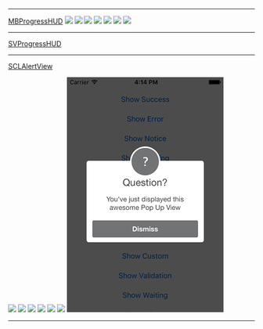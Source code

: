 


------

 [MBProgressHUD](https://github.com/jdg/MBProgressHUD/tree/master)
 [![](https://raw.githubusercontent.com/wiki/matej/MBProgressHUD/Screenshots/1-small.png)](https://raw.githubusercontent.com/wiki/matej/MBProgressHUD/Screenshots/1.png)
[![](https://raw.githubusercontent.com/wiki/matej/MBProgressHUD/Screenshots/2-small.png)](https://raw.githubusercontent.com/wiki/matej/MBProgressHUD/Screenshots/2.png)
[![](https://raw.githubusercontent.com/wiki/matej/MBProgressHUD/Screenshots/3-small.png)](https://raw.githubusercontent.com/wiki/matej/MBProgressHUD/Screenshots/3.png)
[![](https://raw.githubusercontent.com/wiki/matej/MBProgressHUD/Screenshots/4-small.png)](https://raw.githubusercontent.com/wiki/matej/MBProgressHUD/Screenshots/4.png)
[![](https://raw.githubusercontent.com/wiki/matej/MBProgressHUD/Screenshots/5-small.png)](https://raw.githubusercontent.com/wiki/matej/MBProgressHUD/Screenshots/5.png)
[![](https://raw.githubusercontent.com/wiki/matej/MBProgressHUD/Screenshots/6-small.png)](https://raw.githubusercontent.com/wiki/matej/MBProgressHUD/Screenshots/6.png)
[![](https://raw.githubusercontent.com/wiki/matej/MBProgressHUD/Screenshots/7-small.png)](https://raw.githubusercontent.com/wiki/matej/MBProgressHUD/Screenshots/7.png)
 
 ------

 [SVProgressHUD](https://github.com/SVProgressHUD/SVProgressHUD)
 
 ------

[SCLAlertView](https://github.com/dogo/SCLAlertView)

 ![](https://raw.githubusercontent.com/dogo/SCLAlertView/master/ScreenShots/ScreenShot2.png)
 ![](https://raw.githubusercontent.com/dogo/SCLAlertView/master/ScreenShots/ScreenShot.png)
 ![](https://raw.githubusercontent.com/dogo/SCLAlertView/master/ScreenShots/ScreenShot3.png)
 ![](https://raw.githubusercontent.com/dogo/SCLAlertView/master/ScreenShots/ScreenShot4.png)
 ![](https://raw.githubusercontent.com/dogo/SCLAlertView/master/ScreenShots/ScreenShot5.png)
 ![](https://raw.githubusercontent.com/dogo/SCLAlertView/master/ScreenShots/ScreenShot6.png)
 ![](https://raw.githubusercontent.com/dogo/SCLAlertView/master/ScreenShots/ScreenShot7.png)
 
 ------
